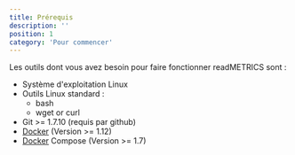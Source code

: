 ```yaml
---
title: Prérequis
description: ''
position: 1
category: 'Pour commencer'
---
```


Les outils dont vous avez besoin pour faire fonctionner readMETRICS sont :
- Système d'exploitation Linux
- Outils Linux standard :
  - bash
  - wget or curl
- Git >= 1.7.10 (requis par github)
- [Docker](https://docs.docker.com/engine/install/) (Version >= 1.12)
- [Docker](https://docs.docker.com/compose/install/) Compose (Version >= 1.7)